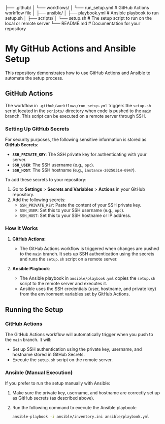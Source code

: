 
├── .github/
│   └── workflows/
│       └── run_setup.yml              # GitHub Actions workflow file
│
├── ansible/
│   ├── playbook.yml                   # Ansible playbook to run setup.sh
│
├── scripts/
│   └── setup.sh                       # The setup script to run on the local or remote server
└── README.md                          # Documentation for your repository

# My GitHub Actions and Ansible Setup

This repository demonstrates how to use GitHub Actions and Ansible to automate the setup process.

## GitHub Actions

The workflow in `.github/workflows/run_setup.yml` triggers the `setup.sh` script located in the `scripts/` directory when code is pushed to the `main` branch. This script can be executed on a remote server through SSH.

### Setting Up GitHub Secrets

For security purposes, the following sensitive information is stored as **GitHub Secrets**:

- **`SSH_PRIVATE_KEY`**: The SSH private key for authenticating with your server.
- **`SSH_USER`**: The SSH username (e.g., `opc`).
- **`SSH_HOST`**: The SSH hostname (e.g., `instance-20250314-0947`).

To add these secrets to your repository:
1. Go to **Settings** > **Secrets and Variables** > **Actions** in your GitHub repository.
2. Add the following secrets:
   - `SSH_PRIVATE_KEY`: Paste the content of your SSH private key.
   - `SSH_USER`: Set this to your SSH username (e.g., `opc`).
   - `SSH_HOST`: Set this to your SSH hostname or IP address.

### How It Works

1. **GitHub Actions**: 
   - The GitHub Actions workflow is triggered when changes are pushed to the `main` branch. It sets up SSH authentication using the secrets and runs the `setup.sh` script on a remote server.
   
2. **Ansible Playbook**:
   - The Ansible playbook in `ansible/playbook.yml` copies the `setup.sh` script to the remote server and executes it.
   - Ansible uses the SSH credentials (user, hostname, and private key) from the environment variables set by GitHub Actions.

## Running the Setup

### GitHub Actions

The GitHub Actions workflow will automatically trigger when you push to the `main` branch. It will:
- Set up SSH authentication using the private key, username, and hostname stored in GitHub Secrets.
- Execute the `setup.sh` script on the remote server.

### Ansible (Manual Execution)

If you prefer to run the setup manually with Ansible:

1. Make sure the private key, username, and hostname are correctly set up as GitHub secrets (as described above).
2. Run the following command to execute the Ansible playbook:

   ```bash
   ansible-playbook -i ansible/inventory.ini ansible/playbook.yml

